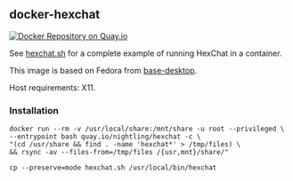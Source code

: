 ## docker-hexchat

[![Docker Repository on Quay.io](https://quay.io/repository/nightling/hexchat/status "Docker Repository on Quay.io")](https://quay.io/repository/nightling/hexchat)

See [hexchat.sh](hexchat.sh) for a complete example of running HexChat in a container.

This image is based on Fedora from [base-desktop](/_desktop/base-desktop).

Host requirements: X11.

### Installation

```
docker run --rm -v /usr/local/share:/mnt/share -u root --privileged \
--entrypoint bash quay.io/nightling/hexchat -c \
"(cd /usr/share && find . -name 'hexchat*' > /tmp/files) \
&& rsync -av --files-from=/tmp/files /{usr,mnt}/share/"
```
```
cp --preserve=mode hexchat.sh /usr/local/bin/hexchat
```
